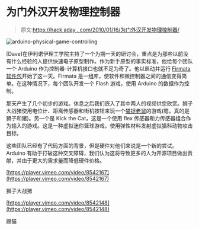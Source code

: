 # 为门外汉开发物理控制器

> 原文:[https://hack aday . com/2010/01/16/为门外汉开发物理控制器/](https://hackaday.com/2010/01/16/developing-physical-controllers-for-the-uninitiated/)

![](../Images/4d3a60aaa01266c6fc957567426f0dbe.png "arduino-physical-game-controlling")

[Dave]在伊利诺伊理工学院主持了一个为期一天的研讨会，重点是为那些以前没有什么经验的人提供快速电子原型制作。作为新手原型的事实标准，他给每个团队一个 Arduino 作为控制器-计算机接口也就不足为奇了。他以启动并运行 [Firmata 软件包](http://www.firmata.org/wiki/Main_Page)开始了这一天。Firmata 是一组库，使软件和微控制器之间的通信变得简单。在这种情况下，每个团队开发一个 Flash 游戏，使用 Arduino 的数据作为控制。

那天产生了几个初步的游戏。休息之后我们嵌入了其中两人的视频供您欣赏。狮子大战猪使用电位计、距离传感器和街机按钮来玩一个[猫捉老鼠](http://en.wikipedia.org/wiki/Cat_and_mouse)的游戏(嗯，真的是狮子和猪)。另一个是 Kick the Cat，这是一个使用 flex 传感器和力传感器组合作为输入的游戏。这是一种虚拟迷你篮球游戏，使用弹性材料发射虚拟猫科动物攻击目标。

这些团队已经有了代码方面的背景，但是硬件对他们来说是一个新的尝试。Arduino 有助于打破这种交叉障碍，我们认为这将导致更多的人为开源项目做出贡献，并由于更大的需求量而降低硬件价格。

[https://player.vimeo.com/video/8542167](https://player.vimeo.com/video/8542167)

狮子大战猪

[https://player.vimeo.com/video/8542148](https://player.vimeo.com/video/8542148)

踢猫